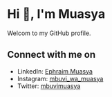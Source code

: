# Hi 👋, I'm Muasya

Welcom to my GitHub profile.

## Connect with me on

- LinkedIn: [Ephraim Muasya](https://www.linkedin.com/in/ephraim-muasya/)
- Instagram: [mbuvi_wa_muasya](https://www.instagram.com/mbuvi_wa_muasya/)
- Twitter: [mbuvimuasya](https://twitter.com/mbuvimuasya)
